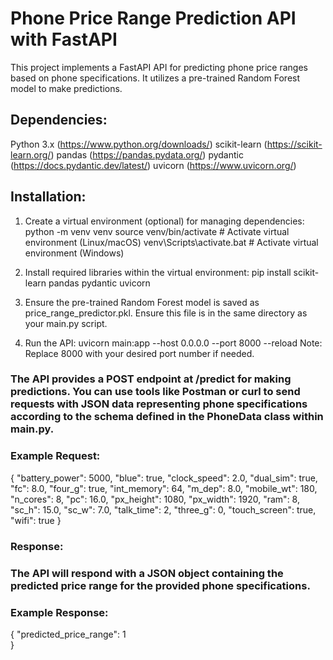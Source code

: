 # Phone Price Range Prediction API with FastAPI

This project implements a FastAPI API for predicting phone price ranges based on phone specifications. It utilizes a pre-trained Random Forest model to make predictions.

## Dependencies:

Python 3.x (https://www.python.org/downloads/)
scikit-learn (https://scikit-learn.org/)
pandas (https://pandas.pydata.org/)
pydantic (https://docs.pydantic.dev/latest/)
uvicorn (https://www.uvicorn.org/)

## Installation:

1. Create a virtual environment (optional) for managing dependencies:
python -m venv venv
source venv/bin/activate  # Activate virtual environment (Linux/macOS)
venv\Scripts\activate.bat  # Activate virtual environment (Windows)

2. Install required libraries within the virtual environment:
pip install scikit-learn pandas pydantic uvicorn

3. Ensure the pre-trained Random Forest model is saved as price_range_predictor.pkl. Ensure this file is in the same directory as your main.py script.

4. Run the API:
uvicorn main:app --host 0.0.0.0 --port 8000 --reload
Note: Replace 8000 with your desired port number if needed.


### The API provides a POST endpoint at /predict for making predictions. You can use tools like Postman or curl to send requests with JSON data representing phone specifications according to the schema defined in the PhoneData class within main.py.

### Example Request:

{
  "battery_power": 5000,
  "blue": true,
  "clock_speed": 2.0,
  "dual_sim": true,
  "fc": 8.0,
  "four_g": true,
  "int_memory": 64,
  "m_dep": 8.0,
  "mobile_wt": 180,
  "n_cores": 8,
  "pc": 16.0,
  "px_height": 1080,
  "px_width": 1920,
  "ram": 8,
  "sc_h": 15.0,
  "sc_w": 7.0,
  "talk_time": 2,
  "three_g": 0,
  "touch_screen": true,
  "wifi": true
}

### Response:

### The API will respond with a JSON object containing the predicted price range for the provided phone specifications.

### Example Response:

{
  "predicted_price_range": 1  
}